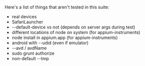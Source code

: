 Here's a list of things that aren't tested in this suite:

* real devices
* SafariLauncher
* --default-device vs not (depends on server args during test)
* different locations of node on system (for appium-instruments)
* node install in appium.app (for appium-instruments)
* android with --udid (even if emulator)
* --avd / avdName
* sudo grunt authorize
* non-default --tmp
